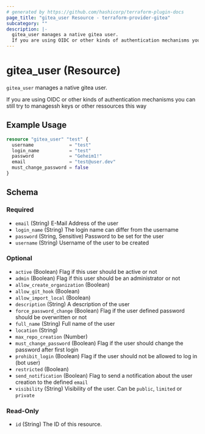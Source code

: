 ```yaml
---
# generated by https://github.com/hashicorp/terraform-plugin-docs
page_title: "gitea_user Resource - terraform-provider-gitea"
subcategory: ""
description: |-
  gitea_user manages a native gitea user.
  If you are using OIDC or other kinds of authentication mechanisms you can still try to managessh keys or other ressources this way
---
```


# gitea_user (Resource)

`gitea_user` manages a native gitea user.

If you are using OIDC or other kinds of authentication mechanisms you can still try to managessh keys or other ressources this way

## Example Usage

```terraform
resource "gitea_user" "test" {
  username             = "test"
  login_name           = "test"
  password             = "Geheim1!"
  email                = "test@user.dev"
  must_change_password = false
}
```

<!-- schema generated by tfplugindocs -->
## Schema

### Required

- `email` (String) E-Mail Address of the user
- `login_name` (String) The login name can differ from the username
- `password` (String, Sensitive) Password to be set for the user
- `username` (String) Username of the user to be created

### Optional

- `active` (Boolean) Flag if this user should be active or not
- `admin` (Boolean) Flag if this user should be an administrator or not
- `allow_create_organization` (Boolean)
- `allow_git_hook` (Boolean)
- `allow_import_local` (Boolean)
- `description` (String) A description of the user
- `force_password_change` (Boolean) Flag if the user defined password should be overwritten or not
- `full_name` (String) Full name of the user
- `location` (String)
- `max_repo_creation` (Number)
- `must_change_password` (Boolean) Flag if the user should change the password after first login
- `prohibit_login` (Boolean) Flag if the user should not be allowed to log in (bot user)
- `restricted` (Boolean)
- `send_notification` (Boolean) Flag to send a notification about the user creation to the defined `email`
- `visibility` (String) Visibility of the user. Can be `public`, `limited` or `private`

### Read-Only

- `id` (String) The ID of this resource.
